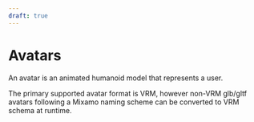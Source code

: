 ```yaml
---
draft: true
---
```


# Avatars
An avatar is an animated humanoid model that represents a user.

The primary supported avatar format is VRM, however non-VRM glb/gltf avatars following a Mixamo naming scheme can be converted to VRM schema at runtime.
